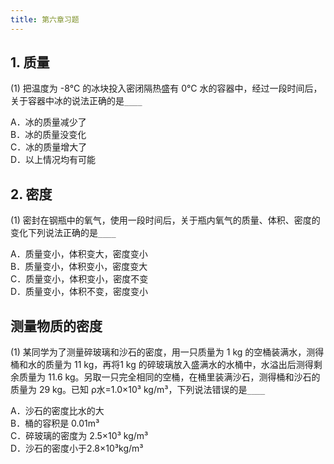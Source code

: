 ```yaml
---
title: 第六章习题
---
```


## 1. 质量

(1) 把温度为 -8°C 的冰块投入密闭隔热盛有 0°C 水的容器中，经过一段时间后，关于容器中冰的说法正确的是`____`

A．冰的质量减少了  
B．冰的质量没变化  
C．冰的质量增大了  
D．以上情况均有可能

## 2. 密度

(1) 密封在钢瓶中的氧气，使用一段时间后，关于瓶内氧气的质量、体积、密度的变化下列说法正确的是`____`

A．质量变小，体积变大，密度变小  
B．质量变小，体积变小，密度变大  
C．质量变小，体积变小，密度不变  
D．质量变小，体积不变，密度变小

## 测量物质的密度

(1) 某同学为了测量碎玻璃和沙石的密度，用一只质量为 1 kg 的空桶装满水，测得桶和水的质量为 11 kg，再将1 kg 的碎玻璃放入盛满水的水桶中，水溢出后测得剩余质量为 11.6 kg。另取一只完全相同的空桶，在桶里装满沙石，测得桶和沙石的质量为 29 kg。已知 ρ水=1.0×10³ kg/m³，下列说法错误的是`____`

A．沙石的密度比水的大  
B．桶的容积是 0.01m³  
C．碎玻璃的密度为 2.5×10³ kg/m³  
D．沙石的密度小于2.8×10³kg/m³